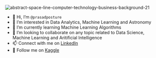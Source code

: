 ![abstract-space-line-computer-technology-business-background-21](https://user-images.githubusercontent.com/95558446/211151009-982ed808-d42c-4b68-9ee9-52e2b1990598.jpg)
- 👋 Hi, I’m `@prasadposture`
- 👀 I’m interested in Data Analytics, Machine Learning and Astronomy
- 🌱 I’m currently learning Machine Learning Algorithms
- 💞️ I’m looking to collaborate on any topic related to Data Science, Machine Learning and Aritificial Intelligence
- 📫 Connect with me on [LinkedIn](https://www.linkedin.com/in/prasad-posture-6a3a77215/)
- 🤩 Follow me on [Kaggle](https://www.kaggle.com/prasadposture121)

<!---
prasadposture/prasadposture is a ✨ special ✨ repository because its `README.md` (this file) appears on your GitHub profile.
You can click the Preview link to take a look at your changes.
--->
